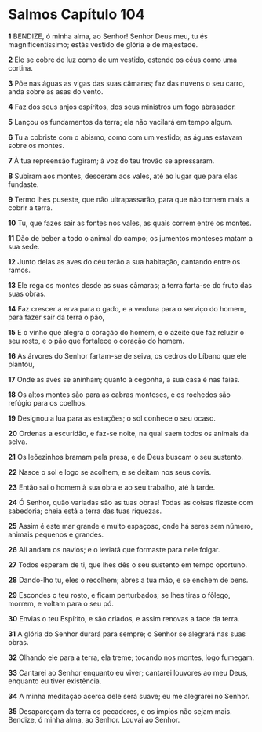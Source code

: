 # Salmos Capítulo 104

**1** 	BENDIZE, ó minha alma, ao Senhor! Senhor Deus meu, tu és magnificentíssimo; estás vestido de glória e de majestade.

**2** 	Ele se cobre de luz como de um vestido, estende os céus como uma cortina.

**3** 	Põe nas águas as vigas das suas câmaras; faz das nuvens o seu carro, anda sobre as asas do vento.

**4** 	Faz dos seus anjos espíritos, dos seus ministros um fogo abrasador.

**5** 	Lançou os fundamentos da terra; ela não vacilará em tempo algum.

**6** 	Tu a cobriste com o abismo, como com um vestido; as águas estavam sobre os montes.

**7** 	À tua repreensão fugiram; à voz do teu trovão se apressaram.

**8** 	Subiram aos montes, desceram aos vales, até ao lugar que para elas fundaste.

**9** 	Termo lhes puseste, que não ultrapassarão, para que não tornem mais a cobrir a terra.

**10** 	Tu, que fazes sair as fontes nos vales, as quais correm entre os montes.

**11** 	Dão de beber a todo o animal do campo; os jumentos monteses matam a sua sede.

**12** 	Junto delas as aves do céu terão a sua habitação, cantando entre os ramos.

**13** 	Ele rega os montes desde as suas câmaras; a terra farta-se do fruto das suas obras.

**14** 	Faz crescer a erva para o gado, e a verdura para o serviço do homem, para fazer sair da terra o pão,

**15** 	E o vinho que alegra o coração do homem, e o azeite que faz reluzir o seu rosto, e o pão que fortalece o coração do homem.

**16** 	As árvores do Senhor fartam-se de seiva, os cedros do Líbano que ele plantou,

**17** 	Onde as aves se aninham; quanto à cegonha, a sua casa é nas faias.

**18** 	Os altos montes são para as cabras monteses, e os rochedos são refúgio para os coelhos.

**19** 	Designou a lua para as estações; o sol conhece o seu ocaso.

**20** 	Ordenas a escuridão, e faz-se noite, na qual saem todos os animais da selva.

**21** 	Os leõezinhos bramam pela presa, e de Deus buscam o seu sustento.

**22** 	Nasce o sol e logo se acolhem, e se deitam nos seus covis.

**23** 	Então sai o homem à sua obra e ao seu trabalho, até à tarde.

**24** 	Ó Senhor, quão variadas são as tuas obras! Todas as coisas fizeste com sabedoria; cheia está a terra das tuas riquezas.

**25** 	Assim é este mar grande e muito espaçoso, onde há seres sem número, animais pequenos e grandes.

**26** 	Ali andam os navios; e o leviatã que formaste para nele folgar.

**27** 	Todos esperam de ti, que lhes dês o seu sustento em tempo oportuno.

**28** 	Dando-lho tu, eles o recolhem; abres a tua mão, e se enchem de bens.

**29** 	Escondes o teu rosto, e ficam perturbados; se lhes tiras o fôlego, morrem, e voltam para o seu pó.

**30** 	Envias o teu Espírito, e são criados, e assim renovas a face da terra.

**31** 	A glória do Senhor durará para sempre; o Senhor se alegrará nas suas obras.

**32** 	Olhando ele para a terra, ela treme; tocando nos montes, logo fumegam.

**33** 	Cantarei ao Senhor enquanto eu viver; cantarei louvores ao meu Deus, enquanto eu tiver existência.

**34** 	A minha meditação acerca dele será suave; eu me alegrarei no Senhor.

**35** 	Desapareçam da terra os pecadores, e os ímpios não sejam mais. Bendize, ó minha alma, ao Senhor. Louvai ao Senhor.

